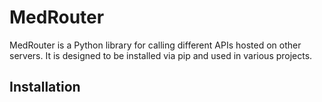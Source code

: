 # MedRouter

MedRouter is a Python library for calling different APIs hosted on other servers. It is designed to be installed via pip and used in various projects.

## Installation
